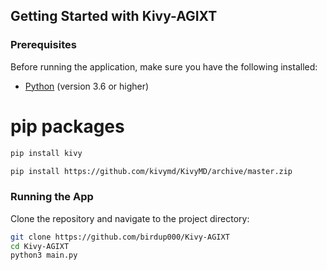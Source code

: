 





## Getting Started with Kivy-AGIXT

### Prerequisites

Before running the application, make sure you have the following installed:

- [Python](https://www.python.org/) (version 3.6 or higher)

# pip packages
```bash
pip install kivy

pip install https://github.com/kivymd/KivyMD/archive/master.zip
```

### Running the App

Clone the repository and navigate to the project directory:

```bash
git clone https://github.com/birdup000/Kivy-AGIXT
cd Kivy-AGIXT
python3 main.py
```
